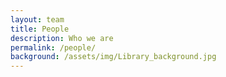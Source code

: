 ```yaml
---
layout: team
title: People
description: Who we are
permalink: /people/
background: /assets/img/Library_background.jpg
---
```

